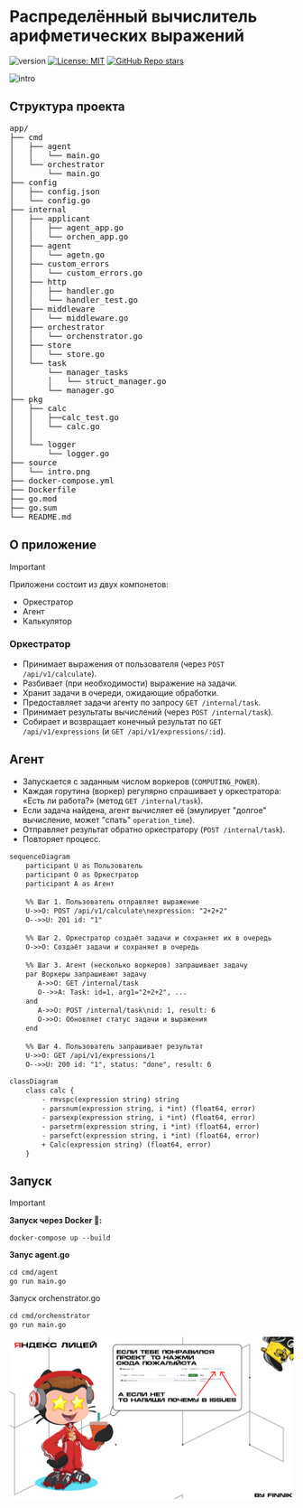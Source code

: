 # Распределённый вычислитель арифметических выражений 
![version](https://shields.microej.com/github/go-mod/go-version/golkity/Calc?style=for-the-badge)
[![License: MIT](https://img.shields.io/badge/License-MIT-yellow.svg?style=for-the-badge)](LICENSE)
[![GitHub Repo stars](https://img.shields.io/github/stars/USERNAME/REPOSITORY?style=social)](https://github.com/golkity/Calc_2.0)

![intro](source/logo_int.png)

## Структура проекта

<pre>
app/
├── cmd
│   ├── agent
│   │   └── main.go
│   └── orchestrator
│       └── main.go
├── config
│   ├── config.json
│   └── config.go
├── internal
│   ├── applicant
│   │   ├── agent_app.go
│   │   └── orchen_app.go
│   ├── agent
│   │   └── agetn.go
│   ├── custom_errors
│   │   └── custom_errors.go
│   ├── http
│   │   ├── handler.go
│   │   └── handler_test.go
│   ├── middleware
│   │   └── middleware.go
│   ├── orchestrator
│   │   └── orchenstrator.go
│   ├── store
│   │   └── store.go
│   └── task
│       └── manager_tasks
│       │   └── struct_manager.go
│       └── manager.go
├── pkg
│   ├── calc
│   │   ├──calc_test.go
│   │   └── calc.go
│   │   
│   └── logger
│       └── logger.go
├── source
│   └── intro.png
├── docker-compose.yml
├── Dockerfile
├── go.mod
├── go.sum
└── README.md
</pre>

## О приложение

>[!IMPORTANT]
> Приложени состоит из двух компонетов:
> - Оркестратор
> - Агент
> - Калькулятор

### **Оркестратор**

- Принимает выражения от пользователя (через `POST /api/v1/calculate`).
- Разбивает (при необходимости) выражение на задачи.
- Хранит задачи в очереди, ожидающие обработки.
- Предоставляет задачи агенту по запросу `GET /internal/task`.
- Принимает результаты вычислений (через `POST /internal/task`).
- Собирает и возвращает конечный результат по `GET /api/v1/expressions` (и `GET /api/v1/expressions/:id`).

## Агент

- Запускается с заданным числом воркеров (`COMPUTING_POWER`).
- Каждая горутина (воркер) регулярно спрашивает у оркестратора: «Есть ли работа?» (метод `GET /internal/task`).
- Если задача найдена, агент вычисляет её (эмулирует "долгое" вычисление, может "спать" `operation_time`).
- Отправляет результат обратно оркестратору (`POST /internal/task`).
- Повторяет процесс.

```mermaid
sequenceDiagram
    participant U as Пользователь
    participant O as Оркестратор
    participant A as Агент

    %% Шаг 1. Пользователь отправляет выражение
    U->>O: POST /api/v1/calculate\nexpression: "2+2+2"
    O-->>U: 201 id: "1"

    %% Шаг 2. Оркестратор создаёт задачи и сохраняет их в очередь
    O->>O: Создаёт задачи и сохраняет в очередь

    %% Шаг 3. Агент (несколько воркеров) запрашивает задачу
    par Воркеры запрашивают задачу
       A->>O: GET /internal/task
       O-->>A: Task: id=1, arg1="2+2+2", ...
    and
       A->>O: POST /internal/task\nid: 1, result: 6
       O->>O: Обновляет статус задачи и выражения
    end

    %% Шаг 4. Пользователь запрашивает результат
    U->>O: GET /api/v1/expressions/1
    O-->>U: 200 id: "1", status: "done", result: 6
```

```mermaid
classDiagram
    class calc {
        - rmvspc(expression string) string
        - parsnum(expression string, i *int) (float64, error)
        - parsexp(expression string, i *int) (float64, error)
        - parsetrm(expression string, i *int) (float64, error)
        - parsefct(expression string, i *int) (float64, error)
        + Calc(expression string) (float64, error)
    }
```



## Запуск

>[!IMPORTANT]
> **Запуск через Docker 🐳:**
> ```shell
> docker-compose up --build
> ```
> 
> **Запус agent.go**
> ```shell
> cd cmd/agent
> go run main.go
>```
> Запуск orchenstrator.go
> ```shell
> cd cmd/orchenstrator
> go run main.go
> ```

![logo_out](source/logo_out.png)